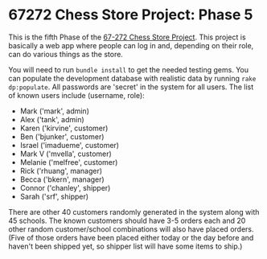 67272 Chess Store Project: Phase 5
===

This is the fifth Phase of the [67-272 Chess Store Project](http://67272.cmuis.net/projects).  This project is basically a web app where people can log in and, depending on their role, can do various things as the store. 

You will need to run `bundle install` to get the needed testing gems. You can populate the development database with realistic data by running `rake dp:populate`.  All passwords are 'secret' in the system for all users. The list of known users include (username, role): 

- Mark ('mark', admin)
- Alex ('tank', admin)
- Karen ('kirvine', customer)
- Ben  ('bjunker', customer)
- Israel ('imadueme', customer)
- Mark V ('mvella', customer)
- Melanie ('melfree', customer)
- Rick ('rhuang', manager)
- Becca  ('bkern', manager)
- Connor ('chanley', shipper)
- Sarah ('srf', shipper)

There are other 40 customers randomly generated in the system along with 45 schools.  The known customers should have 3-5 orders each and 20 other random customer/school combinations will also have placed orders. (Five of those orders have been placed either today or the day before and haven't been shipped yet, so shipper list will have some items to ship.)